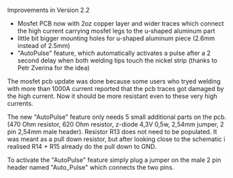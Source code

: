 Improvements in Version 2.2

- Mosfet PCB now with 2oz copper layer and wider traces which connect the high current carrying mosfet legs to the u-shaped aluminum part
- little bit bigger mounting holes for u-shaped aluminum piece (2.6mm instead of 2.5mm)
- "AutoPulse" feature, which automatically activates a pulse after a 2 second delay when both welding tips touch the nickel strip (thanks to Petr Zverina for the idea)


The mosfet pcb update was done because some users who tryed welding with more than 1000A current reported that the pcb traces got damaged by the high current. Now it should be more resistant even to these very high currents.

The new "AutoPulse" feature only needs 5 small additional parts on the pcb. (470 Ohm resistor, 620 Ohm resistor, z-diode 4,3V 0,5w, 2,54mm jumper, 2 pin 2,54mm male header). Resistor R13 does not need to be populated. It was meant as a pull down resistor, but after looking close to the schematic i realised R14 + R15 already do the pull down to GND.

To activate the "AutoPulse" feature simply plug a jumper on the male 2 pin header named "Auto_Pulse" which connects the two pins.
